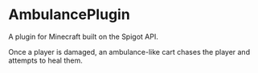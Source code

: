 # AmbulancePlugin
A plugin for Minecraft built on the Spigot API.

Once a player is damaged, an ambulance-like cart chases the player and attempts to heal them.
